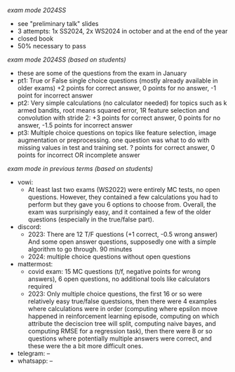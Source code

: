 <!-- i looked for assets and the word "exam" everywhere -->

*exam mode 2024SS*

- see "preliminary talk" slides
- 3 attempts: 1x SS2024, 2x WS2024 in october and at the end of the year
- closed book
- 50% necessary to pass

*exam mode 2024SS (based on students)*

- these are some of the questions from the exam in January
- pt1: True or False single choice questions (mostly already available in older exams) +2 points for correct answer, 0 points for no answer, -1 point for incorrect answer
- pt2: Very simple calculations (no calculator needed) for topics such as k armed bandits, root means squared error, 1R feature selection and convolution with stride 2: +3 points for correct answer, 0 points for no answer, -1.5 points for incorrect answer
- pt3: Multiple choice questions on topics like feature selection, image augmentation or preprocessing. one question was what to do with missing values in test and training set. ? points for correct answer, 0 points for incorrect OR incomplete answer

*exam mode in previous terms (based on students)*

- vowi:
	- At least last two exams (WS2022) were entirely MC tests, no open questions. However, they contained a few calculations you had to perform but they gave you 6 options to choose from. Overall, the exam was surprisingly easy, and it contained a few of the older questions (especially in the true/false part).
- discord: 
	- 2023: There are 12 T/F questions (+1 correct, -0.5 wrong answer) And some open answer questions, supposedly one with a simple algorithm to go through. 90 minutes
	- 2024: multiple choice questions without open questions
- mattermost:
	- covid exam: 15 MC questions (t/f, negative points for wrong answers), 6 open questions, no additional tools like calculators required
	- 2023: Only multiple choice questions, the first 16 or so were relatively easy true/false questsions, then there were 4 examples where calculations were in order (computing where epsilon move happened in reinforcement learning episode, computing on which attribute the deciscion tree will split, computing naive bayes, and computing RMSE for a regression task), then there were 8 or so questions where potentially multiple answers were correct, and these were the a bit more difficult ones.
- telegram: –
- whatsapp: –
